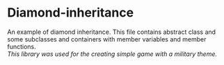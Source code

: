 # Diamond-inheritance
An example of diamond inheritance. This file contains abstract class and some subclasses and containers with member variables and member functions.\
*This library was used for the creating simple game with a military theme.*
